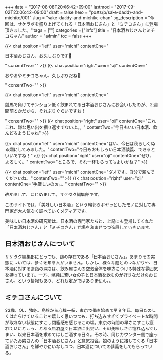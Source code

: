 +++
date = "2017-08-08T20:06:42+09:00"
lastmod = "2017-09-02T20:06:42+09:00"
draft = false
hero = "posts/p/sake-daddy-and-michiko/001"
slug = "sake-daddy-and-michiko-chan"
og_description = "今回は、サケラボを盛り上げてくれる「日本酒おじさん」と「ミチコさん」に登場頂きました。"
tags = [""]
categories = ["info"]
title = "日本酒おじさんとミチコちゃん"
author = "admin"
toc = false
+++

{{< chat position="left" user="michi" contentOne="<p>日本酒おじさん、お久しぶりです🙋</p>" contentTwo="" >}}
{{< chat position="right" user="oji" contentOne="<p>おやおやミチコちゃん、久しぶりだね🍶</p>" contentTwo="" >}}

{{< chat position="left" user="michi" contentOne="<p>競馬で負けてテンション低く飲まれてる日本酒おじさんにお会いしたのが、２週間前とかだから、それぶりぐらいですね！</p>" contentTwo="" >}}
{{< chat position="right" user="oji" contentOne="これこれ、嫌な思い出を掘り返すでないよ。。" contentTwo="今日もいい日本酒、飲んどるようじゃね" >}}

{{< chat position="left" user="michi" contentOne="はい、今日は秋らしくぬる燗にしてみました。" contentTwo="今日もおもしろい日本酒談義、できるといいですね！" >}}
{{< chat position="right" user="oji" contentOne="ぜひ、よろしく。" contentTwo="ところで、それ一杯もらってもよいかね？" >}}

{{< chat position="left" user="michi" contentOne="ダメです、自分で頼んでくださいね。" contentTwo="" >}}
{{< chat position="right" user="oji" contentOne="手厳しいのぉ。。" contentTwo="" >}}


改めまして、はじめまして。サケタク編集部です。

このサイトでは、「美味しい日本酒」という輪郭のボヤッとしたモノに対して専門家が大人気なく調べていくメディアです。

美味しい日本酒の研究所は、日本酒の専門家たちと、上記にも登場してくれた「日本酒おじさん」と「ミチコさん」が場を和ませつつ進展していきいます。

## 日本酒おじさんについて
サケタク編集部にとっても、謎の存在である「日本酒おじさん」。あまりその実態については、多くを知る人がいません。しかし、様々な蔵とのつながりや、日本酒に対する造詣の深さは、飲み屋さんの空気全体を味方につける特殊な雰囲気を持っています。一方、単純に若い女の子と日本酒を飲むのが好きなだけのおじさん、という情報もあり、どれも定かではありません。。

## ミチコさんについて
32歳、OL、独身。島根から心機一転、東京で働き始めて早８年目。毎日たのしくはたらけていることを嬉しく思いつつも、打ち込みすぎてプライベートな時間が取れない状態にすこし閉塞感を感じるこの頃。東京の時間の早さにすこし疲れていたところ、とある居酒屋で日本酒に出会い、その美味しさに惚れ込んでしまい、以来日本酒を求めてはしご酒する日々。その時、同じカウンター側で座っていたお隣さんの「日本酒おじさん」と意気投合。娘のように接してくる「日本酒おじさん」を鮮やかにいなしつつ、日本酒についての講義をしてもらっている。
